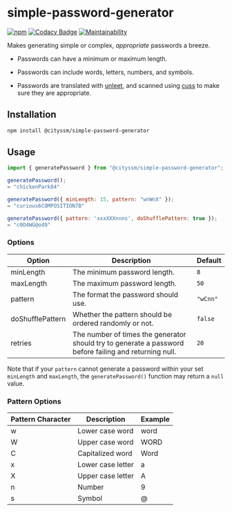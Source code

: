 # simple-password-generator

[![npm](https://badgen.net/npm/v/@cityssm/simple-password-generator)](https://www.npmjs.com/package/@cityssm/simple-password-generator)
[![Codacy Badge](https://api.codacy.com/project/badge/Grade/af55a93d353f4881ad2fdee1c582e495)](https://app.codacy.com/gh/cityssm/simple-password-generator?utm_source=github.com&utm_medium=referral&utm_content=cityssm/simple-password-generator&utm_campaign=Badge_Grade_Dashboard)
[![Maintainability](https://api.codeclimate.com/v1/badges/f274b62fe5e1f778ddd9/maintainability)](https://codeclimate.com/github/cityssm/simple-password-generator/maintainability)

Makes generating simple or complex, _appropriate_ passwords a breeze.

-   Passwords can have a minimum or maximum length.

-   Passwords can include words, letters, numbers, and symbols.

-   Passwords are translated with [unleet](https://github.com/cityssm/unleet),
    and scanned using [cuss](https://github.com/words/cuss) to
    make sure they are appropriate.

## Installation

```bash
npm install @cityssm/simple-password-generator
```

## Usage

```javascript
import { generatePassword } from "@cityssm/simple-password-generator";

generatePassword();
= "chickenPark84"

generatePassword({ minLength: 15, pattern: "wnWnX" });
= "curious6COMPOSITION7B"

generatePassword({ pattern: 'xxxXXXnnns', doShufflePattern: true });
= "c0O4WG@od9"
```

### Options

| Option           | Description                                                                                            | Default  |
| ---------------- | ------------------------------------------------------------------------------------------------------ | -------- |
| minLength        | The minimum password length.                                                                           | `8`      |
| maxLength        | The maximum password length.                                                                           | `50`     |
| pattern          | The format the password should use.                                                                    | `"wCnn"` |
| doShufflePattern | Whether the pattern should be ordered randomly or not.                                                 | `false`  |
| retries          | The number of times the generator should try to generate a password before failing and returning null. | `20`     |

Note that if your `pattern` cannot generate a password
within your set `minLength` and `maxLength`,
the `generatePassword()` function may return a `null` value.

### Pattern Options

| Pattern Character | Description       | Example |
| ----------------- | ----------------- | ------- |
| w                 | Lower case word   | word    |
| W                 | Upper case word   | WORD    |
| C                 | Capitalized word  | Word    |
| x                 | Lower case letter | a       |
| X                 | Upper case letter | A       |
| n                 | Number            | 9       |
| s                 | Symbol            | @       |
